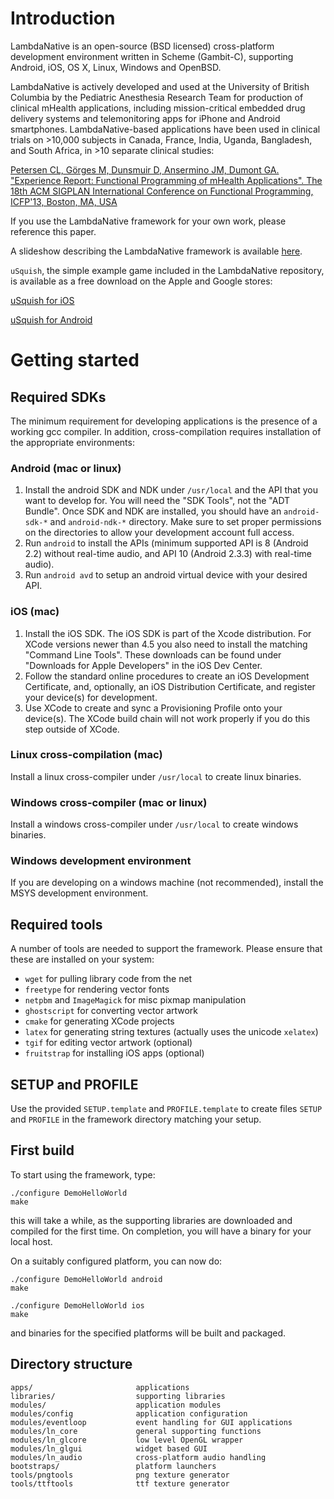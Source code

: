 # Introduction

LambdaNative is an open-source (BSD licensed) cross-platform
development environment written in Scheme (Gambit-C), supporting
Android, iOS, OS X, Linux, Windows and OpenBSD.

LambdaNative is actively developed and used at the
University of British Columbia by the Pediatric Anesthesia
Research Team for production of clinical mHealth
applications, including mission-critical embedded drug
delivery systems and telemonitoring apps for iPhone
and Android smartphones.  LambdaNative-based applications
have been used in clinical trials on >10,000 subjects in
Canada, France, India, Uganda, Bangladesh, and South
Africa, in >10 separate clinical studies:

[Petersen CL, Görges M, Dunsmuir D, Ansermino JM, Dumont GA. "Experience Report: Functional Programming of mHealth Applications". The 18th ACM SIGPLAN International Conference on Functional Programming, ICFP'13, Boston, MA, USA](http://ecem.ece.ubc.ca/~cpetersen/lambdanative_icfp13.pdf)

If you use the LambdaNative framework for your own work, please reference this paper.

A slideshow describing the LambdaNative framework is available [here](https://github.com/part-cw/lambdanative/blob/master/docs/LambdaNative.pdf?raw=true).

`uSquish`, the simple example game included in the LambdaNative repository,
is available as a free download on the Apple and Google stores:

[uSquish for iOS](https://itunes.apple.com/us/app/usquish/id647308142)

[uSquish for Android](https://play.google.com/store/apps/details?id=ca.bccw.usquish)

# Getting started

## Required SDKs

The minimum requirement for developing applications is the
presence of a working gcc compiler. In addition,
cross-compilation requires installation of the appropriate
environments:

### Android (mac or linux) 
1. Install the android SDK and NDK under `/usr/local` and the
API that you want to develop for.  You will need the "SDK
Tools", not the "ADT Bundle".  Once SDK and NDK are
installed, you should have an `android-sdk-*` and
`android-ndk-*` directory.  Make sure to set proper
permissions on the directories to allow your development
account full access.
2. Run `android` to install the APIs (minimum supported API is
8 (Android 2.2) without real-time audio, and API 10 (Android
2.3.3) with real-time audio).
3. Run `android avd` to setup an android virtual device with
your desired API.

### iOS (mac)
1. Install the iOS SDK. The iOS SDK is part of the Xcode
distribution. For XCode versions newer than 4.5 you also
need to install the matching "Command Line Tools". These
downloads can be found under "Downloads for Apple
Developers" in the iOS Dev Center.
2. Follow the standard online procedures to create an iOS
Development Certificate, and, optionally, an iOS
Distribution Certificate, and register your device(s) for 
development.
3. Use XCode to create and sync a Provisioning Profile onto
your device(s). The XCode build chain will not work properly
if you do this step outside of XCode.

### Linux cross-compilation (mac)
Install a linux cross-compiler under `/usr/local` to create
linux binaries.

### Windows cross-compiler (mac or linux)
Install a windows cross-compiler under `/usr/local` to
create windows binaries.

### Windows development environment
If you are developing on a windows machine (not
recommended), install the MSYS development environment.

## Required tools

A number of tools are needed to support the framework.
Please ensure that these are installed on your system:

* `wget` for pulling library code from the net
* `freetype` for rendering vector fonts
* `netpbm` and `ImageMagick` for misc pixmap manipulation
* `ghostscript` for converting vector artwork
* `cmake` for generating XCode projects
* `latex` for generating string textures (actually uses the unicode `xelatex`)
* `tgif` for editing vector artwork (optional)
* `fruitstrap` for installing iOS apps (optional)

## SETUP and PROFILE

Use the provided `SETUP.template` and `PROFILE.template` to
create files `SETUP` and `PROFILE` in the framework
directory matching your setup.

## First build

To start using the framework, type:

    ./configure DemoHelloWorld
    make

this will take a while, as the supporting libraries are
downloaded and compiled for the first time. On completion,
you will have a binary for your local host.

On a suitably configured platform, you can now do:
    
    ./configure DemoHelloWorld android
    make

    ./configure DemoHelloWorld ios
    make

and binaries for the specified platforms will be built and
packaged.

## Directory structure

    apps/                       applications
    libraries/                  supporting libraries
    modules/                    application modules
    modules/config              application configuration
    modules/eventloop           event handling for GUI applications
    modules/ln_core             general supporting functions
    modules/ln_glcore           low level OpenGL wrapper
    modules/ln_glgui            widget based GUI
    modules/ln_audio            cross-platform audio handling
    bootstraps/                 platform launchers
    tools/pngtools              png texture generator
    tools/ttftools              ttf texture generator


